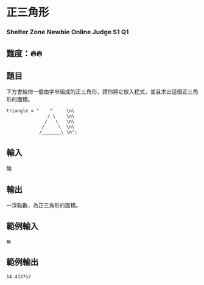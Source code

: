 # 正三角形
### Shelter Zone Newbie Online Judge S1 Q1

## 難度：🔥🔥

## 題目
下方會給你一個由字串組成的正三角形，請你將它放入程式，並且求出這個正三角形的面積。  
```
triangle = "    ^     \n\
               / \    \n\
              /   \   \n\
             /     \  \n\
            /_______\ \n";
```

## 輸入
無

## 輸出
一浮點數，為正三角形的面積。

## 範例輸入

```
無
```
## 範例輸出
```
14.433757
```